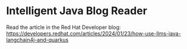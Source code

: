 # Intelligent Java Blog Reader

Read the article in the Red Hat Developer blog: https://developers.redhat.com/articles/2024/01/23/how-use-llms-java-langchain4j-and-quarkus